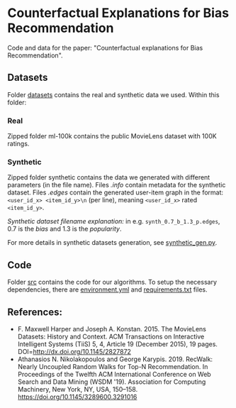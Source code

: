# Counterfactual Explanations for Bias Recommendation
Code and data for the paper: "Counterfactual explanations for Bias Recommendation".

## Datasets
Folder [datasets](https://github.com/lezaf/BiasExplain/tree/main/datasets) contains the real and synthetic data we used. Within this folder:

### Real
Zipped folder ml-100k contains the public MovieLens dataset with 100K ratings.

### Synthetic
Zipped folder synthetic contains the data we generated with different parameters (in the file name). Files *.info* contain metadata for the synthetic dataset. Files *.edges* contain the generated user-item graph in the format: `<user_id_x> <item_id_y>\n` (per line), meaning `<user_id_x>` rated `<item_id_y>`.

*Synthetic dataset filename explanation:* in e.g. `synth_0.7_b_1.3_p.edges`, 0.7 is the *bias* and 1.3 is the *popularity*.

For more details in synthetic datasets generation, see [synthetic_gen.py](https://github.com/lezaf/BiasExplain/blob/main/src/utils/synthetic_gen.py).

## Code

Folder [src](https://github.com/lezaf/BiasExplain/tree/main/src) contains the code for our algorithms. To setup the necessary dependencies, there are [environment.yml](https://github.com/lezaf/BiasExplain/blob/main/src/environment.yml) and [requirements.txt](https://github.com/lezaf/BiasExplain/blob/main/src/requirements.txt) files.

## References:

- F. Maxwell Harper and Joseph A. Konstan. 2015. The MovieLens Datasets: History and Context. ACM Transactions on Interactive Intelligent Systems (TiiS) 5, 4, Article 19 (December 2015), 19 pages. DOI=http://dx.doi.org/10.1145/2827872
- Athanasios N. Nikolakopoulos and George Karypis. 2019. RecWalk: Nearly Uncoupled Random Walks for Top-N Recommendation. In Proceedings of the Twelfth ACM International Conference on Web Search and Data Mining (WSDM '19). Association for Computing Machinery, New York, NY, USA, 150–158. https://doi.org/10.1145/3289600.3291016
